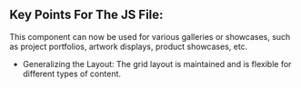 ## Key Points For The JS File:
This component can now be used for various galleries or showcases, such as project portfolios, artwork displays, product showcases, etc.
* Generalizing the Layout: The grid layout is maintained and is flexible for different types of content.